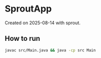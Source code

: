 # SproutApp

Created on 2025-08-14 with sprout.

## How to run
```bash
javac src/Main.java && java -cp src Main
```
